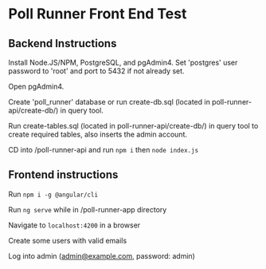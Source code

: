 # Poll Runner Front End Test

## Backend Instructions

Install Node.JS/NPM, PostgreSQL, and pgAdmin4.
Set 'postgres' user password to 'root' and port to 5432 if not already set.

Open pgAdmin4.

Create 'poll_runner' database or run create-db.sql (located in poll-runner-api/create-db/) in query tool.

Run create-tables.sql (located in poll-runner-api/create-db/) in query tool to create required tables, also inserts the admin account.

CD into /poll-runner-api and run `npm i` then `node index.js`

## Frontend instructions

Run `npm i -g @angular/cli`

Run `ng serve` while in /poll-runner-app directory

Navigate to `localhost:4200` in a browser

Create some users with valid emails

Log into admin (admin@example.com, password: admin)
